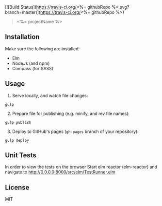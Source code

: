 [![Build Status](https://travis-ci.org/<%= githubRepo %>.svg?branch=master)](https://travis-ci.org/<%= githubRepo %>)


> <%= projectName %>

## Installation

Make sure the following are installed:

* Elm
* NodeJs (and npm)
* Compass (for SASS)

## Usage

1. Serve locally, and watch file changes:

`gulp`

2. Prepare file for publishing (e.g. minify, and rev file names):

`gulp publish`

3. Deploy to GitHub's pages (`gh-pages` branch of your repository):

`gulp deploy`

## Unit Tests

In order to view the tests on the browser Start elm reactor (elm-reactor) and navigate to http://0.0.0.0:8000/src/elm/TestRunner.elm


## License

MIT
